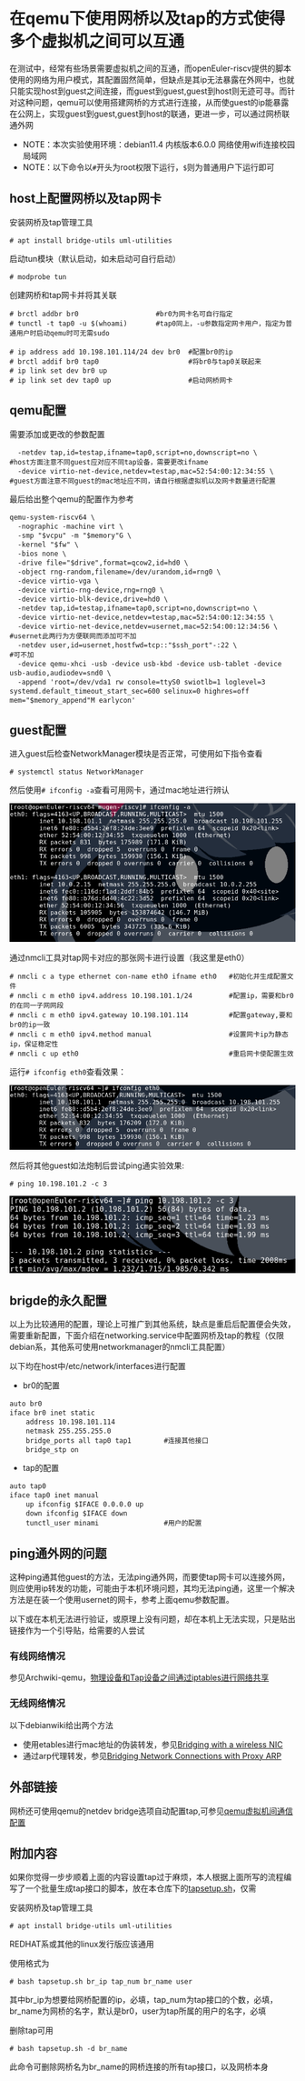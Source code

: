 # 在qemu下使用网桥以及tap的方式使得多个虚拟机之间可以互通

在测试中，经常有些场景需要虚拟机之间的互通，而openEuler-riscv提供的脚本使用的网络为用户模式，其配置固然简单，但缺点是其ip无法暴露在外网中，也就只能实现host到guest之间连接，而guest到guest,guest到host则无迹可寻。而针对这种问题，qemu可以使用搭建网桥的方式进行连接，从而使guest的ip能暴露在公网上，实现guest到guest,guest到host的联通，更进一步，可以通过网桥联通外网

- NOTE：本次实验使用环境：debian11.4 内核版本6.0.0 网络使用wifi连接校园局域网
- NOTE：以下命令以`#`开头为root权限下运行，`$`则为普通用户下运行即可
## host上配置网桥以及tap网卡

安装网桥及tap管理工具
```
# apt install bridge-utils uml-utilities
```
启动tun模块（默认启动，如未启动可自行启动）
```
# modprobe tun
```
创建网桥和tap网卡并将其关联
```
# brctl addbr br0                   #br0为网卡名可自行指定
# tunctl -t tap0 -u $(whoami)       #tap0同上，-u参数指定网卡用户，指定为普通用户时启动qemu时可无需sudo

# ip address add 10.198.101.114/24 dev br0  #配置br0的ip
# brctl addif br0 tap0                      #将br0与tap0关联起来
# ip link set dev br0 up
# ip link set dev tap0 up                   #启动网桥网卡
```

## qemu配置

需要添加或更改的参数配置
```
  -netdev tap,id=testap,ifname=tap0,script=no,downscript=no \       #host方面注意不同guest应对应不同tap设备，需要更改ifname
  -device virtio-net-device,netdev=testap,mac=52:54:00:12:34:55 \   #guest方面注意不同guest的mac地址应不同，请自行根据虚拟机以及网卡数量进行配置
```

最后给出整个qemu的配置作为参考
```
qemu-system-riscv64 \
  -nographic -machine virt \
  -smp "$vcpu" -m "$memory"G \
  -kernel "$fw" \
  -bios none \
  -drive file="$drive",format=qcow2,id=hd0 \
  -object rng-random,filename=/dev/urandom,id=rng0 \
  -device virtio-vga \
  -device virtio-rng-device,rng=rng0 \
  -device virtio-blk-device,drive=hd0 \
  -netdev tap,id=testap,ifname=tap0,script=no,downscript=no \
  -device virtio-net-device,netdev=testap,mac=52:54:00:12:34:55 \
  -device virtio-net-device,netdev=usernet,mac=52:54:00:12:34:56 \      #usernet此两行为方便联网而添加可不加
  -netdev user,id=usernet,hostfwd=tcp::"$ssh_port"-:22 \                #可不加
  -device qemu-xhci -usb -device usb-kbd -device usb-tablet -device usb-audio,audiodev=snd0 \
  -append 'root=/dev/vda1 rw console=ttyS0 swiotlb=1 loglevel=3 systemd.default_timeout_start_sec=600 selinux=0 highres=off mem="$memory_append"M earlycon'
```

## guest配置
进入guest后检查NetworkManager模块是否正常，可使用如下指令查看
```
# systemctl status NetworkManager
```
然后使用`# ifconfig -a`查看可用网卡，通过mac地址进行辨认

![img1](./imgs/img1.png)

通过nmcli工具对tap网卡对应的那张网卡进行设置（我这里是eth0）
```
# nmcli c a type ethernet con-name eth0 ifname eth0   #初始化并生成配置文件
# nmcli c m eth0 ipv4.address 10.198.101.1/24         #配置ip，需要和br0的在同一子网网段
# nmcli c m eth0 ipv4.gateway 10.198.101.114          #配置gateway,要和br0的ip一致
# nmcli c m eth0 ipv4.method manual                   #设置网卡ip为静态ip，保证稳定性
# nmcli c up eth0                                     #重启网卡使配置生效
```
运行`# ifconfig eth0`查看效果：

![img2](./imgs/img2.png)

然后将其他guest如法炮制后尝试ping通实验效果:
```
# ping 10.198.101.2 -c 3
```
![img3](./imgs/img3.png)

## brigde的永久配置
以上为比较通用的配置，理论上可推广到其他系统，缺点是重启后配置便会失效，需要重新配置，下面介绍在networking.service中配置网桥及tap的教程（仅限debian系，其他系可使用networkmanager的nmcli工具配置）

以下均在host中/etc/network/interfaces进行配置
- br0的配置
```
auto br0
iface br0 inet static
	address 10.198.101.114
	netmask 255.255.255.0
	bridge_ports all tap0 tap1        #连接其他接口 
	bridge_stp on
```
- tap的配置
```
auto tap0
iface tap0 inet manual
	up ifconfig $IFACE 0.0.0.0 up
	down ifconfig $IFACE down
	tunctl_user minami                #用户的配置
```

## ping通外网的问题
这种ping通其他guest的方法，无法ping通外网，而要使tap网卡可以连接外网，则应使用ip转发的功能，可能由于本机环境问题，其均无法ping通，这里一个解决方法是在装一个使用usernet的网卡，参考上面qemu参数配置。

以下或在本机无法进行验证，或原理上没有问题，却在本机上无法实现，只是贴出链接作为一个引导贴，给需要的人尝试

### 有线网络情况

参见Archwiki-qemu，[物理设备和Tap设备之间通过iptables进行网络共享](https://wiki.archlinuxcn.org/wiki/QEMU?rdfrom=https%3A%2F%2Fwiki.archlinux.org%2Findex.php%3Ftitle%3DQEMU_%28%25E7%25AE%2580%25E4%25BD%2593%25E4%25B8%25AD%25E6%2596%2587%29%26redirect%3Dno#%E7%89%A9%E7%90%86%E8%AE%BE%E5%A4%87%E5%92%8CTap%E8%AE%BE%E5%A4%87%E4%B9%8B%E9%97%B4%E9%80%9A%E8%BF%87iptables%E8%BF%9B%E8%A1%8C%E7%BD%91%E7%BB%9C%E5%85%B1%E4%BA%AB)

### 无线网络情况
以下debianwiki给出两个方法
- 使用etables进行mac地址的伪装转发，参见[Bridging with a wireless NIC](https://wiki.debian.org/BridgeNetworkConnections#Bridging_with_a_wireless_NIC)
- 通过arp代理转发，参见[Bridging Network Connections with Proxy ARP](https://wiki.debian.org/BridgeNetworkConnectionsProxyArp)

## 外部链接
网桥还可使用qemu的netdev bridge选项自动配置tap,可参见[qemu虚拟机间通信配置](https://gitee.com/phoebe-xi/oerv_work/blob/master/hpc/ubuntu+qemu+bridge.md)

## 附加内容
如果你觉得一步步顺着上面的内容设置tap过于麻烦，本人根据上面所写的流程编写了一个批量生成tap接口的脚本，放在本仓库下的[tapsetup.sh](./tapsetup.sh)，仅需

安装网桥及tap管理工具
```
# apt install bridge-utils uml-utilities
```
REDHAT系或其他的linux发行版应该通用

使用格式为
```
# bash tapsetup.sh br_ip tap_num br_name user
```
其中br_ip为想要给网桥配置的ip，必填，tap_num为tap接口的个数，必填，br_name为网桥的名字，默认是br0，user为tap所属的用户的名字，必填

删除tap可用
```
# bash tapsetup.sh -d br_name
```
此命令可删除网桥名为br_name的网桥连接的所有tap接口，以及网桥本身